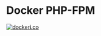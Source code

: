 # Docker PHP-FPM

[![dockeri.co](http://dockeri.co/image/bezrukovp/php-fpm)](https://hub.docker.com/r/bezrukovp/php-fpm/)